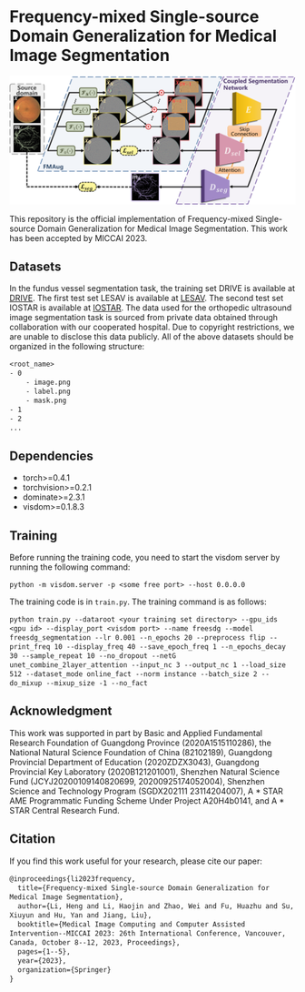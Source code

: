 # Frequency-mixed Single-source Domain Generalization for Medical Image Segmentation

![](images/miccai2023.png)

This repository is the official implementation of Frequency-mixed Single-source Domain Generalization for Medical Image Segmentation. This work has been accepted by MICCAI 2023.

## Datasets

In the fundus vessel segmentation task, the training set DRIVE is available at [DRIVE](https://drive.grand-challenge.org/).
The first test set LESAV is available at [LESAV](https://figshare.com/articles/dataset/LES-AV_dataset/11857698).
The second test set IOSTAR is available at [IOSTAR](http://www.retinacheck.org/download-iostar-retinal-vessel-segmentation-dataset).
The data used for the orthopedic ultrasound image segmentation task is sourced from private data obtained through collaboration with our cooperated hospital. Due to copyright restrictions, we are unable to disclose this data publicly.
All of the above datasets should be organized in the following structure:

```
<root_name>
- 0
    - image.png
    - label.png
    - mask.png
- 1
- 2
...
```

## Dependencies

* torch>=0.4.1
* torchvision>=0.2.1
* dominate>=2.3.1
* visdom>=0.1.8.3

## Training

Before running the training code, you need to start the visdom server by running the following command:

```
python -m visdom.server -p <some free port> --host 0.0.0.0
```

The training code is in `train.py`. The training command is as follows:

```
python train.py --dataroot <your training set directory> --gpu_ids <gpu id> --display_port <visdom port> --name freesdg --model freesdg_segmentation --lr 0.001 --n_epochs 20 --preprocess flip --print_freq 10 --display_freq 40 --save_epoch_freq 1 --n_epochs_decay 30 --sample_repeat 10 --no_dropout --netG unet_combine_2layer_attention --input_nc 3 --output_nc 1 --load_size 512 --dataset_mode online_fact --norm instance --batch_size 2 --do_mixup --mixup_size -1 --no_fact
```

## Acknowledgment
This work was supported in part by Basic and Applied Fundamental Research Foundation of Guangdong Province (2020A1515110286), the National Natural Science Foundation of China (82102189), Guangdong Provincial Department of Education (2020ZDZX3043), Guangdong Provincial Key Laboratory (2020B121201001), Shenzhen Natural Science Fund (JCYJ20200109140820699, 20200925174052004), Shenzhen Science and Technology Program (SGDX202111 23114204007), A * STAR AME Programmatic Funding Scheme Under Project A20H4b0141, and A * STAR Central Research Fund.

## Citation

If you find this work useful for your research, please cite our paper:

```
@inproceedings{li2023frequency,
  title={Frequency-mixed Single-source Domain Generalization for Medical Image Segmentation},
  author={Li, Heng and Li, Haojin and Zhao, Wei and Fu, Huazhu and Su, Xiuyun and Hu, Yan and Jiang, Liu},
  booktitle={Medical Image Computing and Computer Assisted Intervention--MICCAI 2023: 26th International Conference, Vancouver, Canada, October 8--12, 2023, Proceedings},
  pages={1--5},
  year={2023},
  organization={Springer}
}
```

